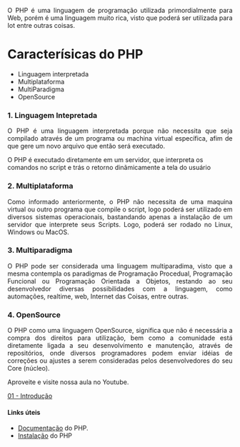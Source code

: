 <p align="justify">O PHP é uma linguagem de programação utilizada primordialmente para Web, porém é uma linguagem
muito rica, visto que poderá ser utilizada para Iot entre outras coisas. </p>

<h1>Caracterísicas do PHP</h1>

+ Linguagem interpretada
+ Multiplataforma
+ MultiParadigma
+ OpenSource

### 1. Linguagem Intepretada

<p align="justify"> O PHP é uma linguagem interpretada porque não necessita que seja compilado através de um programa ou machina virtual específica, afim de que gere um novo arquivo que então será executado.

O PHP é executado diretamente em um servidor, que interpreta os comandos no script e trás o retorno dinãmicamente a tela do usuário</p>

### 2. Multiplataforma

<p align="justify"> Como informado anteriormente, o PHP não necessita de uma maquina virtual ou outro programa que compile o script, logo poderá ser utilizado em diversos sistemas operacionais, bastandando apenas a instalação de um servidor que interprete seus Scripts. Logo, poderá ser rodado no Linux, Windows ou MacOS.</p>

### 3. Multiparadigma

<p align="justify"> O PHP pode ser considerada uma linguagem multiparadima, visto que a mesma contempla os paradigmas de Programação Procedual, Programação Funcional ou Programação Orientada a Objetos, restando ao seu desenvolvedor diversas possibilidades com a linguagem, como automações, realtime, web, Internet das Coisas, entre outras.</p>


### 4. OpenSource

<p align="justify"> O PHP como uma linguagem OpenSource, significa que não é necessária a compra dos direitos para utilização, bem como a comunidade está diretamente ligada a seu desenvolvimento e manutenção, através de repositórios, onde diversos programadores podem enviar idéias de correções ou ajustes a serem consideradas pelos desenvolvedores do seu Core (núcleo). 

Aproveite e visite nossa aula no Youtube.</p>

[01 - Introdução](https://www.youtube.com/watch?v=0HqT6vd1Nvc)


#### Links úteis

+ [Documentação](https://www.php.net/manual/pt_BR/index.php) do PHP. <br>
+ [Instalação](https://www.php.net/manual/pt_BR/install.php) do PHP